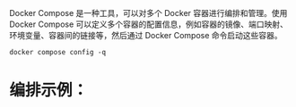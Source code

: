 
Docker Compose 是一种工具，可以对多个 Docker 容器进行编排和管理。使用 Docker Compose 可以定义多个容器的配置信息，例如容器的镜像、端口映射、环境变量、容器间的链接等，然后通过 Docker Compose 命令启动这些容器。

```shell
docker compose config -q
```


# 编排示例：
```yaml

```